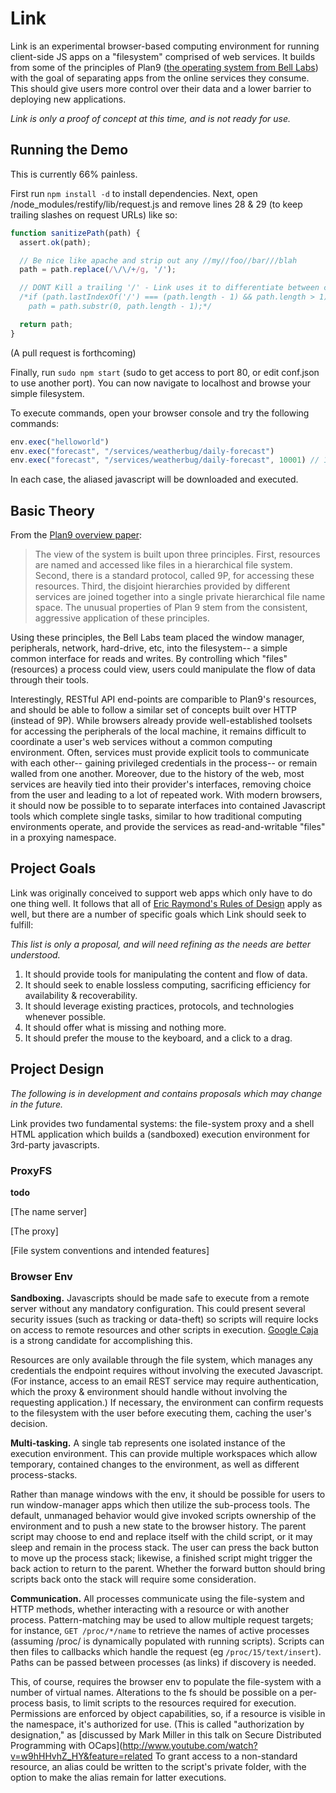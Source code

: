 Link
====

Link is an experimental browser-based computing environment for running client-side JS apps on a
"filesystem" comprised of web services. It builds from some of the principles of Plan9
([the operating system from Bell Labs](http://plan9.bell-labs.com/plan9/)) with the
goal of separating apps from the online services they consume. This should give users more control
over their data and a lower barrier to deploying new applications.

*Link is only a proof of concept at this time, and is not ready for use.*

## Running the Demo

This is currently 66% painless.

First run ```npm install -d``` to install dependencies. Next, open /node_modules/restify/lib/request.js
and remove lines 28 & 29 (to keep trailing slashes on request URLs) like so:

```javascript
function sanitizePath(path) {
  assert.ok(path);

  // Be nice like apache and strip out any //my//foo//bar///blah
  path = path.replace(/\/\/+/g, '/');

  // DONT Kill a trailing '/' - Link uses it to differentiate between collections and elements
  /*if (path.lastIndexOf('/') === (path.length - 1) && path.length > 1)
    path = path.substr(0, path.length - 1);*/

  return path;
}
```

(A pull request is forthcoming)

Finally, run ```sudo npm start``` (sudo to get access to port 80, or edit conf.json to use another port).
You can now navigate to localhost and browse your simple filesystem.

To execute commands, open your browser console and try the following commands:

```javascript
env.exec("helloworld")
env.exec("forecast", "/services/weatherbug/daily-forecast")
env.exec("forecast", "/services/weatherbug/daily-forecast", 10001) // 10001 = any zipcode you like
```

In each case, the aliased javascript will be downloaded and executed.

## Basic Theory

From the [Plan9 overview paper](http://plan9.bell-labs.com/sys/doc/9.html):

 > The view of the system is built upon three principles. First, resources are named and accessed like
 > files in a hierarchical file system. Second, there is a standard protocol, called 9P, for accessing
 > these resources. Third, the disjoint hierarchies provided by different services are joined together
 > into a single private hierarchical file name space. The unusual properties of Plan 9 stem from the
 > consistent, aggressive application of these principles.
 
Using these principles, the Bell Labs team placed the window manager, peripherals, network, hard-drive,
etc, into the filesystem-- a simple common interface for reads and writes. By controlling which "files"
(resources) a process could view, users could manipulate the flow of data through their tools.

Interestingly, RESTful API end-points are comparible to Plan9's resources, and should be able to follow
a similar set of concepts built over HTTP (instead of 9P). While browsers already provide well-established
toolsets for accessing the peripherals of the local machine, it remains difficult to coordinate a user's
web services without a common computing environment. Often, services must provide explicit tools to
communicate with each other-- gaining privileged credentials in the process-- or remain walled
from one another. Moreover, due to the history of the web, most services are heavily tied into their
provider's interfaces, removing choice from the user and leading to a lot of repeated work. With modern
browsers, it should now be possible to to separate interfaces into contained Javascript tools which
complete single tasks, similar to how traditional computing environments operate, and provide the
services as read-and-writable "files" in a proxying namespace.

## Project Goals

Link was originally conceived to support web apps which only have to do one thing well. It follows that
all of [Eric Raymond's Rules of Design](http://en.wikipedia.org/wiki/Unix_philosophy) apply as well, but
there are a number of specific goals which Link should seek to fulfill:

*This list is only a proposal, and will need refining as the needs are better understood.*

 1. It should provide tools for manipulating the content and flow of data.
 2. It should seek to enable lossless computing, sacrificing efficiency for availability & recoverability.
 3. It should leverage existing practices, protocols, and technologies whenever possible.
 4. It should offer what is missing and nothing more.
 4. It should prefer the mouse to the keyboard, and a click to a drag.

## Project Design

*The following is in development and contains proposals which may change in the future.*

Link provides two fundamental systems: the file-system proxy and a shell HTML application
which builds a (sandboxed) execution environment for 3rd-party javascripts.

### ProxyFS

**todo**

[The name server]

[The proxy]

[File system conventions and intended features]

### Browser Env

**Sandboxing.** Javascripts should be made safe to execute from a remote server without any mandatory
configuration. This could present several security issues (such as tracking or data-theft) so scripts
will require locks on access to remote resources and other scripts in execution. [Google Caja](http://code.google.com/p/google-caja/)
is a strong candidate for accomplishing this.

Resources are only available through the file system, which manages any credentials the endpoint
requires without involving the executed Javascript. (For instance, access to an email REST service may
require authentication, which the proxy & environment should handle without involving the requesting
application.) If necessary, the environment can confirm requests to the filesystem with the user
before executing them, caching the user's decision.

**Multi-tasking.** A single tab represents one isolated instance of the execution environment.
This can provide multiple workspaces which allow temporary, contained changes to the environment, as well
as different process-stacks.

Rather than manage windows with the env, it should be possible for users to run window-manager
apps which then utilize the sub-process tools. The default, unmanaged behavior would give invoked scripts
ownership of the environment and to push a new state to the browser history. The parent script may choose
to end and replace itself with the child script, or it may sleep and remain in the process stack. The user can
press the back button to move up the process stack; likewise, a finished script might trigger the back action to
return to the parent. Whether the forward button should bring scripts back onto the stack will require some
consideration.

**Communication.** All processes communicate using the file-system and HTTP methods, whether interacting
with a resource or with another process. Pattern-matching may be used to allow multiple request targets; for
instance, ```GET /proc/*/name``` to retrieve the names of active processes (assuming /proc/ is dynamically
populated with running scripts). Scripts can then files to callbacks which  handle the request (eg
```/proc/15/text/insert```). Paths can be passed between processes (as links) if discovery is needed.

This, of course, requires the browser env to populate the file-system with a number of virtual names. Alterations
to the fs should be possible on a per-process basis, to limit scripts to the resources required for execution.
Permissions are enforced by object capabilities, so, if a resource is visible in the namespace, it's authorized
for use. (This is called "authorization by designation," as [discussed by Mark Miller in this talk on Secure
Distributed Programming with OCaps](http://www.youtube.com/watch?v=w9hHHvhZ_HY&feature=related To grant access
to a non-standard resource, an alias could be written to the script's private folder, with the option to make
the alias remain for latter executions.

